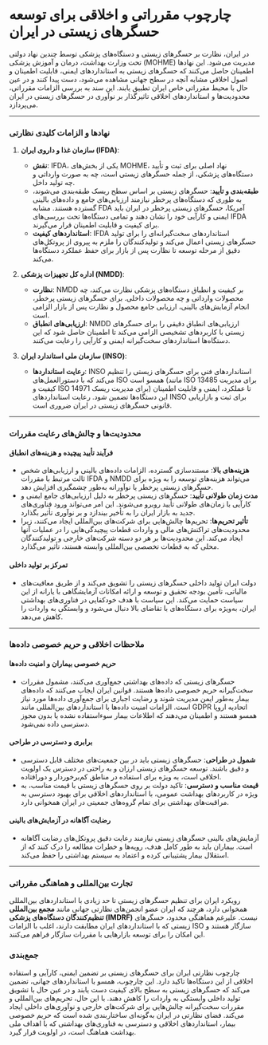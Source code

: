 # چارچوب مقرراتی و اخلاقی برای توسعه حسگرهای زیستی در ایران

در ایران، نظارت بر حسگرهای زیستی و دستگاه‌های پزشکی توسط چندین نهاد دولتی تحت وزارت بهداشت، درمان و آموزش پزشکی (MOHME) مدیریت می‌شود. این نهادها اطمینان حاصل می‌کنند که حسگرهای زیستی به استانداردهای ایمنی، قابلیت اطمینان و اصول اخلاقی مشابه آنچه در سطح جهانی مشاهده می‌شود، دست پیدا کنند و در عین حال با محیط مقرراتی خاص ایران تطبیق یابند. این سند به بررسی الزامات مقرراتی، محدودیت‌ها و استانداردهای اخلاقی تاثیرگذار بر نوآوری در حسگرهای زیستی در ایران می‌پردازد.

---

### نهادها و الزامات کلیدی نظارتی

1. **سازمان غذا و داروی ایران (IFDA)**:
   - **نقش**: IFDA، یکی از بخش‌های MOHME، نهاد اصلی برای ثبت و تأیید دستگاه‌های پزشکی، از جمله حسگرهای زیستی است، چه به صورت وارداتی و چه تولید داخل.
   - **طبقه‌بندی و تأیید**: حسگرهای زیستی بر اساس سطح ریسک طبقه‌بندی می‌شوند، به طوری که دستگاه‌های پرخطر نیازمند ارزیابی‌های جامع و داده‌های بالینی گسترده هستند. مشابه FDA آمریکا، حسگرهای زیستی پرخطر در ایران باید ایمنی و کارآیی خود را نشان دهند و تمامی دستگاه‌ها تحت بررسی‌های IFDA برای کیفیت و قابلیت اطمینان قرار می‌گیرند.
   - **استانداردهای کیفیت**: IFDA استانداردهای سخت‌گیرانه‌ای را برای تولید حسگرهای زیستی اعمال می‌کند و تولیدکنندگان را ملزم به پیروی از پروتکل‌های دقیق از مرحله توسعه تا نظارت پس از بازار برای حفظ عملکرد دستگاه‌ها می‌کند.

2. **اداره کل تجهیزات پزشکی (NMDD)**:
   - **نظارت**: NMDD بر کیفیت و انطباق دستگاه‌های پزشکی نظارت می‌کند، چه محصولات وارداتی و چه محصولات داخلی. برای حسگرهای زیستی پرخطر، انجام آزمایش‌های بالینی، ارزیابی جامع محصول و نظارت پس از بازار الزامی است.
   - **ارزیابی‌های انطباق**: NMDD ارزیابی‌های انطباق دقیقی را برای حسگرهای زیستی با کاربردهای تشخیصی الزامی می‌کند تا اطمینان حاصل شود که این دستگاه‌ها استانداردهای سخت‌گیرانه ایمنی و کارآیی را رعایت می‌کنند.

3. **سازمان ملی استاندارد ایران (INSO)**:
   - **رعایت استانداردها**: INSO استانداردهای فنی برای حسگرهای زیستی را تنظیم می‌کند که با دستورالعمل‌های ISO همسو است (مانند ISO 13485 برای مدیریت کیفیت و ISO 14971 برای مدیریت ریسک) تا عملکرد، ایمنی و قابلیت اطمینان این دستگاه‌ها تضمین شود. رعایت استانداردهای INSO برای ثبت و بازاریابی قانونی حسگرهای زیستی در ایران ضروری است.

---

### محدودیت‌ها و چالش‌های رعایت مقررات

#### **فرآیند تأیید پیچیده و هزینه‌های انطباق**
   - **هزینه‌های بالا**: مستندسازی گسترده، الزامات داده‌های بالینی و ارزیابی‌های شخص ثالث مرتبط با مقررات IFDA و NMDD می‌تواند هزینه‌های توسعه را به ویژه برای حسگرهای زیستی پرخطر یا نوآورانه به‌طور چشمگیری افزایش دهد.
   - **مدت زمان طولانی تأیید**: حسگرهای زیستی پرخطر به دلیل ارزیابی‌های جامع ایمنی و کارآیی با زمان‌های طولانی تأیید روبرو می‌شوند. این امر می‌تواند ورود فناوری‌های جدید به بازار ایران را به تأخیر بیندازد و بر نوآوری تأثیر بگذارد.
   - **تأثیر تحریم‌ها**: تحریم‌ها چالش‌هایی برای شرکت‌های بین‌المللی ایجاد می‌کنند، زیرا محدودیت‌های تراکنش‌های مالی و واردات قطعات پیچیدگی‌هایی را در عملیات آنها ایجاد می‌کند. این محدودیت‌ها بر هر دو دسته شرکت‌های خارجی و تولیدکنندگان محلی که به قطعات تخصصی بین‌المللی وابسته هستند، تأثیر می‌گذارد.

#### **تمرکز بر تولید داخلی**
   - دولت ایران تولید داخلی حسگرهای زیستی را تشویق می‌کند و از طریق معافیت‌های مالیاتی، تأمین بودجه تحقیق و توسعه و ارائه امکانات آزمایشگاهی با یارانه از این سیاست حمایت می‌کند. این سیاست با هدف خودکفایی در فناوری‌های بهداشتی ایران، به‌ویژه برای دستگاه‌های با تقاضای بالا دنبال می‌شود و وابستگی به واردات را کاهش می‌دهد.

---

### ملاحظات اخلاقی و حریم خصوصی داده‌ها

#### **حریم خصوصی بیماران و امنیت داده‌ها**
   - حسگرهای زیستی که داده‌های بهداشتی جمع‌آوری می‌کنند، مشمول مقررات سخت‌گیرانه حریم خصوصی داده‌ها هستند. قوانین ایران ایجاب می‌کنند که داده‌های بیمار به‌طور ایمن مدیریت شوند و رضایت اجباری برای جمع‌آوری داده‌ها مورد نیاز است. الزامات امنیت داده‌ها با استانداردهای بین‌المللی مانند GDPR اتحادیه اروپا همسو هستند و اطمینان می‌دهند که اطلاعات بیمار سوءاستفاده نشده یا بدون مجوز دسترسی داده نمی‌شود.

#### **برابری و دسترسی در طراحی**
   - **شمول در طراحی**: حسگرهای زیستی باید در بین جمعیت‌های مختلف قابل دسترسی و دقیق باشند. توسعه حسگرهای زیستی ارزان و به راحتی در دسترس یک اولویت اخلاقی است، به ویژه برای استفاده در مناطق کم‌برخوردار و دورافتاده.
   - **قیمت مناسب و دسترسی**: تاکید دولت بر روی حسگرهای زیستی با قیمت مناسب، به ویژه در کاربردهای بهداشت عمومی، با استانداردهای اخلاقی برای بهبود دسترسی به مراقبت‌های بهداشتی برای تمام گروه‌های جمعیتی در ایران همخوانی دارد.

#### **رضایت آگاهانه در آزمایش‌های بالینی**
   - آزمایش‌های بالینی حسگرهای زیستی نیازمند رعایت دقیق پروتکل‌های رضایت آگاهانه است. بیماران باید به طور کامل هدف، رویه‌ها و خطرات مطالعه را درک کنند که از استقلال بیمار پشتیبانی کرده و اعتماد به سیستم بهداشتی را حفظ می‌کند.

---

### تجارت بین‌المللی و هماهنگی مقرراتی

رویکرد ایران برای تنظیم حسگرهای زیستی تا حد زیادی با استانداردهای بین‌المللی همخوانی دارد، هرچند که ایران عضو انجمن‌های نظارتی جهانی مانند **مجمع بین‌المللی تنظیم‌کنندگان دستگاه‌های پزشکی (IMDRF)** نیست. علیرغم هماهنگی محدود، حسگرهای زیستی که با استانداردهای ایران مطابقت دارند، اغلب با الزامات ISO سازگار هستند و این امکان را برای توسعه بازارهایی با مقررات سازگار فراهم می‌کنند.

### جمع‌بندی

چارچوب نظارتی ایران برای حسگرهای زیستی بر تضمین ایمنی، کارآیی و استفاده اخلاقی از این دستگاه‌ها تاکید دارد. این چارچوب، همسو با استانداردهای جهانی، تضمین می‌کند که حسگرهای زیستی به سطح بالای کیفیت دست یابند و در عین حال با تشویق تولید داخلی وابستگی به واردات را کاهش دهند. با این حال، تحریم‌های بین‌المللی و مقررات سخت‌گیرانه چالش‌هایی برای شرکت‌های خارجی و نوآوری‌های داخلی ایجاد می‌کند. فضای نظارتی در ایران به‌گونه‌ای ساختاربندی شده است که حریم خصوصی بیمار، استانداردهای اخلاقی و دسترسی به فناوری‌های بهداشتی که با اهداف ملی بهداشت هماهنگ است، در اولویت قرار گیرد.
